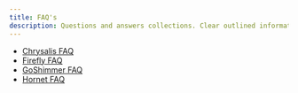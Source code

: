 ```yaml
---
title: FAQ's
description: Questions and answers collections. Clear outlined information for the most common questions around IOTA.
---
```


- [Chrysalis FAQ](https://wiki.iota.org/chrysalis-docs/faq)
- [Firefly FAQ](https://wiki.iota.org/docs/learn/wallets/firefly-wallet#faq)
- [GoShimmer FAQ](https://wiki.iota.org/goshimmer/faq)
- [Hornet FAQ](https://wiki.iota.org/hornet/faq)
